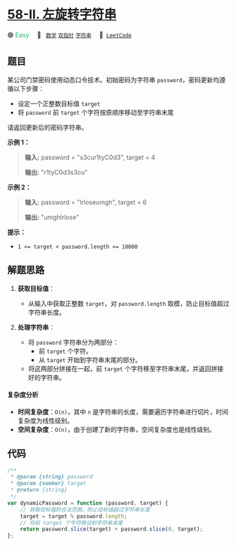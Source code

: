 # [58-II. 左旋转字符串](https://leetcode.cn/problems/zuo-xuan-zhuan-zi-fu-chuan-lcof)

🟢 <font color=#15bd66>Easy</font>&emsp; 🔖&ensp; [`数学`](/tag/math.md) [`双指针`](/tag/two-pointers.md) [`字符串`](/tag/string.md)&emsp; 🔗&ensp;[`LeetCode`](https://leetcode.cn/problems/zuo-xuan-zhuan-zi-fu-chuan-lcof)

## 题目

某公司门禁密码使用动态口令技术。初始密码为字符串 `password`，密码更新均遵循以下步骤：

- 设定一个正整数目标值 `target`
- 将 `password` 前 `target` 个字符按原顺序移动至字符串末尾

请返回更新后的密码字符串。

**示例 1：**

> **输入:** password = "s3cur1tyC0d3", target = 4
>
> **输出:** "r1tyC0d3s3cu"

**示例 2：**

> **输入:** password = "lrloseumgh", target = 6
>
> **输出:** "umghlrlose"

**提示：**

- `1 <= target < password.length <= 10000`

## 解题思路

1. **获取目标值**：

   - 从输入中获取正整数 `target`，对 `password.length` 取模，防止目标值超过字符串长度。

2. **处理字符串**：

   - 将 `password` 字符串分为两部分：
     - 前 `target` 个字符。
     - 从 `target` 开始到字符串末尾的部分。
   - 将这两部分拼接在一起，前 `target` 个字符移至字符串末尾，并返回拼接好的字符串。

#### 复杂度分析

- **时间复杂度**：`O(n)`，其中 `n` 是字符串的长度，需要遍历字符串进行切片，时间复杂度为线性级别。
- **空间复杂度**：`O(n)`，由于创建了新的字符串，空间复杂度也是线性级别。

## 代码

```javascript
/**
 * @param {string} password
 * @param {number} target
 * @return {string}
 */
var dynamicPassword = function (password, target) {
	// 获取目标值的合法范围，防止目标值超过字符串长度
	target = target % password.length;
	// 将前 target 个字符移动到字符串末尾
	return password.slice(target) + password.slice(0, target);
};
```
